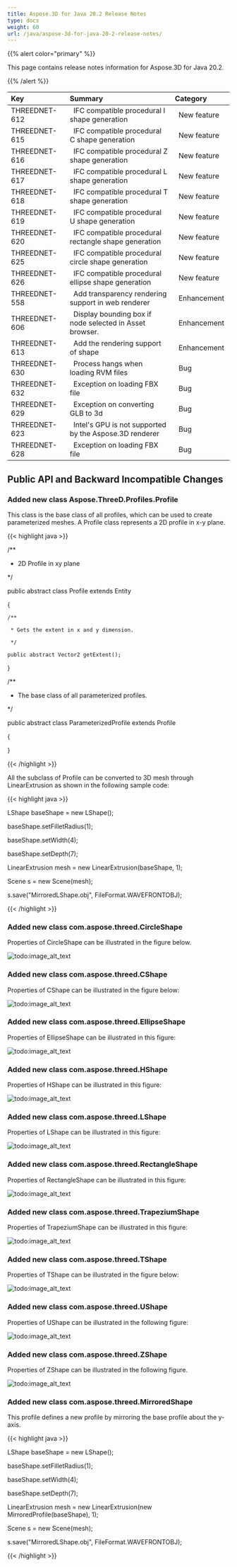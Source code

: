 ```yaml
---
title: Aspose.3D for Java 20.2 Release Notes
type: docs
weight: 60
url: /java/aspose-3d-for-java-20-2-release-notes/
---
```


{{% alert color="primary" %}} 

This page contains release notes information for Aspose.3D for Java 20.2.

{{% /alert %}} 

|**Key**|**Summary**|**Category**|
| :- | :- | :- |
|THREEDNET-612 |` `IFC compatible procedural I shape generation |` `New feature |
|THREEDNET-615 |` `IFC compatible procedural C shape generation |` `New feature |
|THREEDNET-616 |` `IFC compatible procedural Z shape generation |` `New feature |
|THREEDNET-617 |` `IFC compatible procedural L shape generation |` `New feature |
|THREEDNET-618 |` `IFC compatible procedural T shape generation |` `New feature |
|THREEDNET-619 |` `IFC compatible procedural U shape generation |` `New feature |
|THREEDNET-620 |` `IFC compatible procedural rectangle shape generation |` `New feature |
|THREEDNET-625 |` `IFC compatible procedural circle shape generation |` `New feature |
|THREEDNET-626 |` `IFC compatible procedural ellipse shape generation |` `New feature |
|THREEDNET-558 |` `Add transparency rendering support in web renderer |` `Enhancement |
|THREEDNET-606 |` `Display bounding box if node selected in Asset browser. |` `Enhancement |
|THREEDNET-613 |` `Add the rendering support of shape |` `Enhancement|
|THREEDNET-630 |` `Process hangs when loading RVM files |` `Bug |
|THREEDNET-632 |` `Exception on loading FBX file |` `Bug |
|THREEDNET-629 |` `Exception on converting GLB to 3d |` `Bug |
|THREEDNET-623 |` `Intel's GPU is not supported by the Aspose.3D renderer |` `Bug |
|THREEDNET-628 |` `Exception on loading FBX file |` `Bug |
## **Public API and Backward Incompatible Changes**
### **Added new class Aspose.ThreeD.Profiles.Profile**
This class is the base class of all profiles, which can be used to create parameterized meshes. A Profile class represents a 2D profile in x-y plane.

{{< highlight java >}}

  /**

 * 2D Profile in xy plane

 */

public abstract class Profile extends Entity

{



    /**

     * Gets the extent in x and y dimension.

     */

    public abstract Vector2 getExtent();

}



/**

 * The base class of all parameterized profiles.

 */

public abstract class ParameterizedProfile extends Profile

{

}

{{< /highlight >}}

All the subclass of Profile can be converted to 3D mesh through LinearExtrusion as shown in the following sample code:



{{< highlight java >}}

 LShape baseShape = new LShape();

baseShape.setFilletRadius(1);

baseShape.setWidth(4);

baseShape.setDepth(7);

LinearExtrusion mesh = new LinearExtrusion(baseShape, 1);

Scene s = new Scene(mesh);

s.save("MirroredLShape.obj", FileFormat.WAVEFRONTOBJ);

{{< /highlight >}}
### **Added new class com.aspose.threed.CircleShape**
Properties of CircleShape can be illustrated in the figure below.

![todo:image_alt_text](aspose-3d-for-java-20-2-release-notes_1.png)
### **Added new class com.aspose.threed.CShape**
Properties of CShape can be illustrated in the figure below:

![todo:image_alt_text](aspose-3d-for-java-20-2-release-notes_2.png)
### **Added new class com.aspose.threed.EllipseShape**
Properties of EllipseShape can be illustrated in this figure:

![todo:image_alt_text](aspose-3d-for-java-20-2-release-notes_3.png)


### **Added new class com.aspose.threed.HShape**
Properties of HShape can be illustrated in this figure:

![todo:image_alt_text](aspose-3d-for-java-20-2-release-notes_4.png)


### **Added new class com.aspose.threed.LShape**
Properties of LShape can be illustrated in this figure:

![todo:image_alt_text](aspose-3d-for-java-20-2-release-notes_5.png)


### **Added new class com.aspose.threed.RectangleShape**
Properties of RectangleShape can be illustrated in this figure:

![todo:image_alt_text](aspose-3d-for-java-20-2-release-notes_6.png)


### **Added new class com.aspose.threed.TrapeziumShape**
Properties of TrapeziumShape can be illustrated in this figure:

![todo:image_alt_text](aspose-3d-for-java-20-2-release-notes_7.png)


### **Added new class com.aspose.threed.TShape**
Properties of TShape can be illustrated in the figure below:

![todo:image_alt_text](aspose-3d-for-java-20-2-release-notes_8.png)
### **Added new class com.aspose.threed.UShape**
Properties of UShape can be illustrated in the following figure:

![todo:image_alt_text](aspose-3d-for-java-20-2-release-notes_9.png)


### **Added new class com.aspose.threed.ZShape**
Properties of ZShape can be illustrated in the following figure.

![todo:image_alt_text](aspose-3d-for-java-20-2-release-notes_10.png)


### **Added new class com.aspose.threed.MirroredShape**
This profile defines a new profile by mirroring the base profile about the y-axis.

{{< highlight java >}}

 LShape baseShape = new LShape();

baseShape.setFilletRadius(1);

baseShape.setWidth(4);

baseShape.setDepth(7);

LinearExtrusion mesh = new LinearExtrusion(new MirroredProfile(baseShape), 1);

Scene s = new Scene(mesh);

s.save("MirroredLShape.obj", FileFormat.WAVEFRONTOBJ);

{{< /highlight >}}
